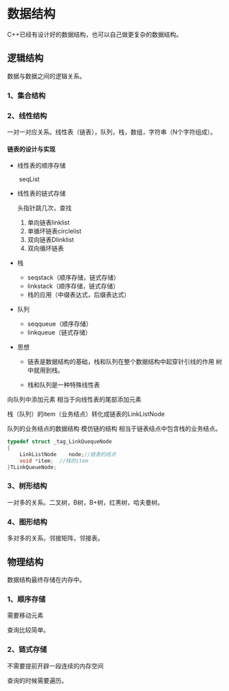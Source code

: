 # 数据结构

C++已经有设计好的数据结构，也可以自己做更复杂的数据结构。

## 逻辑结构

数据与数据之间的逻辑关系。

### 1、集合结构

### 2、线性结构

一对一对应关系。线性表（链表），队列，栈，数组，字符串（N个字符组成）。

#### 链表的设计与实现

- 线性表的顺序存储 

  ​	seqList

- 线性表的链式存储 

  头指针跳几次，查找

  1. 单向链表linklist
  2. 单循环链表circlelist
  3. 双向链表Dlinklist
  3. 双向循环链表

- 栈

  - seqstack（顺序存储，链式存储）
  - linkstack（顺序存储，链式存储）
  - 栈的应用（中缀表达式，后缀表达式）

- 队列

  - seqqueue（顺序存储）
  - linkqueue（链式存储）

- 思想

  - 链表是数据结构的基础，栈和队列在整个数据结构中起穿针引线的作用
    树中就用到栈。

  - 栈和队列是一种特殊线性表

向队列中添加元素 相当于向线性表的尾部添加元素

栈（队列）的item（业务结点）转化成链表的LinkListNode

队列的业务结点的数据结构   模仿链的结构 
相当于链表结点中包含栈的业务结点。

```c++
typedef struct _tag_LinkQuequeNode
{
    LinkListNode    node;//链表的结点
    void *item;  //栈的item
}TLinkQueueNode;
```

### 3、树形结构

一对多的关系。二叉树，B树，B+树，红黑树，哈夫曼树。

### 4、图形结构

多对多的关系。邻接矩阵，邻接表。

## 物理结构

数据结构最终存储在内存中。

### 1、顺序存储

需要移动元素

查询比较简单。

### 2、链式存储

不需要提前开辟一段连续的内存空间

查询的时候需要遍历。